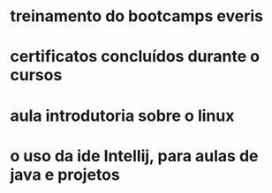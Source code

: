 # treinamento do bootcamps everis
# certificatos concluídos durante o cursos
# aula introdutoria sobre o linux
# o uso da ide Intellij, para aulas de java e projetos
